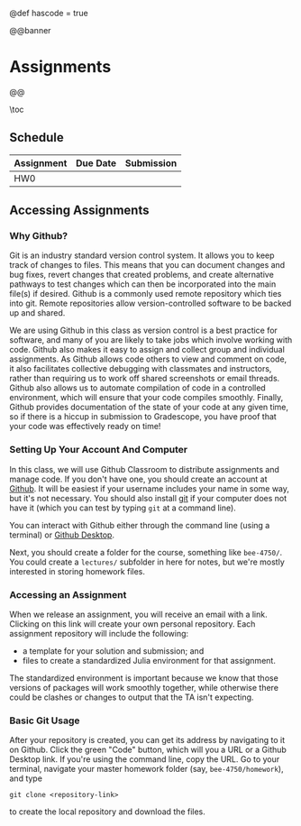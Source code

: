 @def hascode = true

@@banner
# Assignments
@@

\toc

## Schedule

| Assignment | Due Date | Submission |
|------------|----------|------------|
| HW0 | | |

## Accessing Assignments

### Why Github?

Git is an industry standard version control system. It allows you to keep track of changes to files. This means that you can document changes and bug fixes, revert changes that created problems, and create alternative pathways to test changes which can then be incorporated into the main file(s) if desired. Github is a commonly used remote repository which ties into git. Remote repositories allow version-controlled software to be backed up and shared.

We are using Github in this class as version control is a best practice for software, and many of you are likely to take jobs which involve working with code. Github also makes it easy to assign and collect group and individual assignments. As Github allows code others to view and comment on code, it also facilitates collective debugging with classmates and instructors, rather than requiring us to work off shared screenshots or email threads. Github also allows us to automate compilation of code in a controlled environment, which will ensure that your code compiles smoothly. Finally, Github provides documentation of the state of your code at any given time, so if there is a hiccup in submission to Gradescope, you have proof that your code was effectively ready on time!

### Setting Up Your Account And Computer

In this class, we will use Github Classroom to distribute assignments and manage code. If you don't have one, you should create an account at [Github](https://github.com). It will be easiest if your username includes your name in some way, but it's not necessary. You should also install [git](http://happygitwithr.com/install-git.html) if your computer does not have it (which you can test by typing `git` at a command line). 

You can interact with Github either through the command line (using a terminal) or [Github Desktop](https://desktop.github.com/).

Next, you should create a folder for the course, something like `bee-4750/`. You could create a `lectures/` subfolder in here for notes, but we're mostly interested in storing homework files. 

### Accessing an Assignment

When we release an assignment, you will receive an email with a link. Clicking on this link will create your own personal repository. Each assignment repository will include the following:
* a template for your solution and submission; and
* files to create a standardized Julia environment for that assignment.

The standardized environment is important because we know that those versions of packages will work smoothly together, while otherwise there could be clashes or changes to output that the TA isn't expecting.

### Basic Git Usage

After your repository is created, you can get its address by navigating to it on Github. Click the green "Code" button, which will you a URL or a Github Desktop link. If you're using the command line, copy the URL. Go to your terminal, navigate your master homework folder (say, `bee-4750/homework`), and type
```shell
git clone <repository-link>
```
to create the local repository and download the files.

